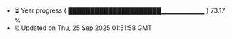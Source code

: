 - ⏳ Year progress { █████████████████████▁▁▁▁▁▁▁▁▁ } 73.17 %
- ⏰ Updated on Thu, 25 Sep 2025 01:51:58 GMT

